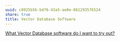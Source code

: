 ```yaml
---
uuid: c0925b56-bd76-43a5-ae0e-861293576524
share: true
title: Vector Database Software
---
```

[What Vector Database software do I want to try out?](/undefined)